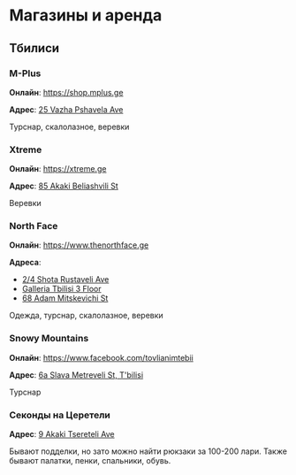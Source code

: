 # Магазины и аренда

## Тбилиси

### M-Plus
**Онлайн**: https://shop.mplus.ge

**Адрес**: [25 Vazha Pshavela Ave](https://g.page/MplusGeorgia?share)

Турснар, скалолазное, веревки

### Xtreme
**Онлайн**: https://xtreme.ge

**Адрес**: [85 Akaki Beliashvili St](https://goo.gl/maps/DRk7AQS2nCesqA928)

Веревки

### North Face
**Онлайн**: https://www.thenorthface.ge

**Адреса**:
- [2/4 Shota Rustaveli Ave](https://goo.gl/maps/SUQjrh59shi2TfCH7)
- [Galleria Tbilisi 3 Floor](https://goo.gl/maps/fBXSvY9gZEMMdts66)
- [68 Adam Mitskevichi St](https://goo.gl/maps/QmcdXVpPYe9CLAxWA)

Одежда, турснар, скалолазное, веревки


### Snowy Mountains

**Онлайн**: https://www.facebook.com/tovlianimtebii

**Адрес**: [6a Slava Metreveli St, T'bilisi](https://goo.gl/maps/j8ay8BeaEQnTtbKN9)

Турснар

### Секонды на Церетели
**Адрес**: [9 Akaki Tsereteli Ave](https://goo.gl/maps/vsz8rjkM4pQuymjL8)

Бывают подделки, но зато можно найти рюкзаки за 100-200 лари. Также бывают палатки, пенки, спальники, обувь.
